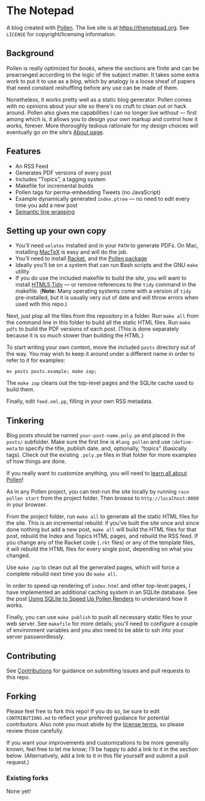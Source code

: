# The Notepad

A blog created with [Pollen](https://docs.racket-lang.org/pollen/index.html). The live site is at <https://thenotepad.org>. See `LICENSE` for copyright/licensing information.

## Background

Pollen is really optimized for *books*, where the sections are finite and can be prearranged according to the logic of the subject matter. It takes some extra work to put it to use as a *blog*, which by analogy is a loose sheaf of papers that need constant reshuffling before any use can be made of them.

Nonetheless, it works pretty well as a static blog generator. Pollen comes with no opinions about your site so there's no cruft to clean out or hack around. Pollen also gives me capabilities I can no longer live without — first among which is, it allows you to design your own markup and control how it works, forever. More thoroughly tedious rationale for my design choices will eventually go on the site’s [About page](https://thenotepad.org/about.html).

## Features

* An RSS Feed
* Generates PDF versions of every post
* Includes “Topics”, a tagging system
* Makefile for incremental builds
* Pollen tags for perma-embedding Tweets (no JavaScript)
* Example dynamically generated `index.ptree` — no need to edit every time you add a new post
* [Semantic line wrapping](https://github.com/otherjoel/thenotepad/commit/d35f0d40d2d1ce9e1f41086c69fe9fa6183af803)

## Setting up your own copy

* You'll need `xelatex` installed and in your `PATH` to generate PDFs. On Mac, installing [MacTeX](https://tug.org/mactex/) is easy and will do the job.
* You'll need to install [Racket](http://racket-lang.org), and the [Pollen package](https://docs.racket-lang.org/pollen/Installation.html)
* Ideally you'll be on a system that can run Bash scripts and the GNU `make` utility
* If you do use the included makefile to build the site, you will want to install [HTML5 Tidy](http://www.html-tidy.org) — or remove references to the `tidy` command in the makefile. (**Note:** Many operating systems come with a version of `tidy` pre-installed, but it is usually very out of date and will throw errors when used with this repo.)

Next, just plop all the files from this repository in a folder. Run `make all` from the command line in this folder to build all the static HTML files. Run `make pdfs` to build the PDF versions of each post. (This is done separately because it is so much slower than building the HTML.)

To start writing your own content, move the included `posts` directory out of the way. You may wish to keep it around under a different name in order to refer to it for examples:

    mv posts posts.example; make zap;

The `make zap` cleans out the top-level pages and the SQLite cache used to build them.

Finally, edit `feed.xml.pp`, filling in your own RSS metadata.

## Tinkering

Blog posts should be named `your-post-name.poly.pm` and placed  in the `posts/` subfolder. Make sure the first line is `#lang pollen` and use `◊define-meta` to specify the title, publish date, and, optionally, “topics” (basically tags). Check out the existing `.poly.pm` files in that folder for more examples of how things are done.

If you really want to customize anything, you will need to [learn all about Pollen](https://docs.racket-lang.org/pollen/index.html)!

As in any Pollen project, you can test-run the site locally by running `raco pollen start` from the project folder. Then browse to `http://localhost:8080` in your browser.

From the project folder, run `make all` to generate all the static HTML files for the site. This is an incremental rebuild: if you’ve built the site once and since done nothing but add a new post, `make all` will build the HTML files for that post, rebuild the Index and Topics HTML pages, and rebuild the RSS feed. If you change any of the Racket code (`.rkt` files) or any of the template files, it will rebuild the HTML files for every single post, depending on what you changed.

Use `make zap` to clean out all the generated pages, which will force a complete rebuild next time you do `make all`.

In order to speed up rendering of `index.html` and other top-level pages, I have implemented an additional caching system in an SQLite database. See the post [Using SQLite to Speed Up Pollen Renders](https://thenotepad.org/posts/pollen-and-sqlite.html) to understand how it works.

Finally, you can use `make publish` to push all necessary static files to your web server. See `makefile` for more details; you'll need to configure a couple of environment variables and you also need to be able to ssh into your server passwordlessly.

## Contributing

See [Contributions](CONTRIBUTIONS.md) for guidance on submitting issues and pull requests to this repo.

## Forking

Please feel free to fork this repo! If you do so, be sure to edit `CONTRIBUTIONS.md` to reflect your preferred guidance for potential contributors. Also note you must abide by the [license terms](LICENSE.md), so please review those carefully.

If you want your improvements and customizations to be more generally known, feel free to let me know; I’ll be happy to add a link to it in the section below. (Alternatively, add a link to it in this file yourself and submit a pull request.)

### Existing forks

None yet!



